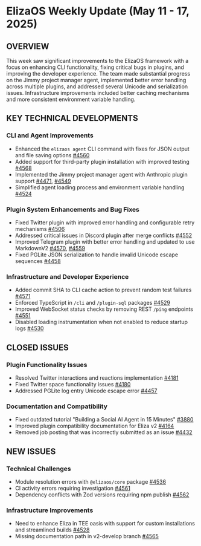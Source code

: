 # ElizaOS Weekly Update (May 11 - 17, 2025)

## OVERVIEW
This week saw significant improvements to the ElizaOS framework with a focus on enhancing CLI functionality, fixing critical bugs in plugins, and improving the developer experience. The team made substantial progress on the Jimmy project manager agent, implemented better error handling across multiple plugins, and addressed several Unicode and serialization issues. Infrastructure improvements included better caching mechanisms and more consistent environment variable handling.

## KEY TECHNICAL DEVELOPMENTS

### CLI and Agent Improvements
- Enhanced the `elizaos agent` CLI command with fixes for JSON output and file saving options [#4560](https://github.com/elizaos/eliza/pull/4560)
- Added support for third-party plugin installation with improved testing [#4568](https://github.com/elizaos/eliza/pull/4568)
- Implemented the Jimmy project manager agent with Anthropic plugin support [#4471](https://github.com/elizaos/eliza/pull/4471), [#4549](https://github.com/elizaos/eliza/pull/4549)
- Simplified agent loading process and environment variable handling [#4524](https://github.com/elizaos/eliza/pull/4524)

### Plugin System Enhancements and Bug Fixes
- Fixed Twitter plugin with improved error handling and configurable retry mechanisms [#4506](https://github.com/elizaos/eliza/pull/4506)
- Addressed critical issues in Discord plugin after merge conflicts [#4552](https://github.com/elizaos/eliza/pull/4552)
- Improved Telegram plugin with better error handling and updated to use MarkdownV2 [#4570](https://github.com/elizaos/eliza/pull/4570), [#4559](https://github.com/elizaos/eliza/pull/4559)
- Fixed PGLite JSON serialization to handle invalid Unicode escape sequences [#4458](https://github.com/elizaos/eliza/pull/4458)

### Infrastructure and Developer Experience
- Added commit SHA to CLI cache action to prevent random test failures [#4571](https://github.com/elizaos/eliza/pull/4571)
- Enforced TypeScript in `/cli` and `/plugin-sql` packages [#4529](https://github.com/elizaos/eliza/pull/4529)
- Improved WebSocket status checks by removing REST `/ping` endpoints [#4551](https://github.com/elizaos/eliza/pull/4551)
- Disabled loading instrumentation when not enabled to reduce startup logs [#4530](https://github.com/elizaos/eliza/pull/4530)

## CLOSED ISSUES

### Plugin Functionality Issues
- Resolved Twitter interactions and reactions implementation [#4181](https://github.com/elizaos/eliza/issues/4181)
- Fixed Twitter space functionality issues [#4180](https://github.com/elizaos/eliza/issues/4180)
- Addressed PGLite log entry Unicode escape error [#4457](https://github.com/elizaos/eliza/issues/4457)

### Documentation and Compatibility
- Fixed outdated tutorial "Building a Social AI Agent in 15 Minutes" [#3880](https://github.com/elizaos/eliza/issues/3880)
- Improved plugin compatibility documentation for Eliza v2 [#4164](https://github.com/elizaos/eliza/issues/4164)
- Removed job posting that was incorrectly submitted as an issue [#4432](https://github.com/elizaos/eliza/issues/4432)

## NEW ISSUES

### Technical Challenges
- Module resolution errors with `@elizaos/core` package [#4536](https://github.com/elizaos/eliza/issues/4536)
- CI activity errors requiring investigation [#4561](https://github.com/elizaos/eliza/issues/4561)
- Dependency conflicts with Zod versions requiring npm publish [#4562](https://github.com/elizaos/eliza/issues/4562)

### Infrastructure Improvements
- Need to enhance Eliza in TEE oasis with support for custom installations and streamlined builds [#4528](https://github.com/elizaos/eliza/issues/4528)
- Missing documentation path in v2-develop branch [#4565](https://github.com/elizaos/eliza/issues/4565)